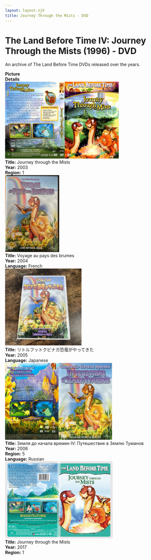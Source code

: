 ```yaml
---
layout: layout.njk
title: Journey Through the Mists - DVD
---
```


# The Land Before Time IV: Journey Through the Mists (1996) - DVD

An archive of The Land Before Time DVDs released over the years.

<div class="item-table">
  <div class="item-header">
    <div class="item-image"><strong>Picture</strong></div>
    <div class="item-details"><strong>Details</strong></div>
  </div>

  <div class="item-entry">
  <div class="item-image">
    <a href="/images/media/dvd/4/english2003.jpg" data-lightbox="books" data-title="Journey through the Mists">
        <div class="img-box">
          <img src="/images/media/dvd/4/english2003.jpg" alt="Journey through the Mists" style="height:250px; object-fit:cover;" loading="lazy">
        </div>
      </a>
  </div>
  <div class="item-details">
    <strong>Title:</strong> Journey through the Mists<br/>
      <strong>Year:</strong> 2003<br/>
      <strong>Region:</strong> 1<br/>
  </div>
</div>

<div class="item-entry" id="lbt4-fr-171">
    <div class="item-image">
      <a href="/images/media/dvd/4/lbt4-fr.jpg" data-lightbox="img" data-title="Voyage au pays des brumes">
        <div class="img-box">
          <img src="/images/media/dvd/4/lbt4-fr.jpg" alt="Voyage au pays des brumes" style="height:250px; object-fit:cover;" loading="lazy"/>
        </div>
      </a>
    </div>
    <div class="item-details">
      <strong>Title:</strong> Voyage au pays des brumes<br/>
      <strong>Year:</strong> 2004<br/>
      <strong>Language:</strong> French<br/>
    </div>
  </div>

<div class="item-entry" id="lbt4-ja-2005-30">
    <div class="item-image">
      <a href="/images/media/dvd/4/lbt4-ja-2005.jpg" data-lightbox="books" data-title="リトルフットクビナガ恐竜がやってきた">
        <div class="img-box">
          <img src="/images/media/dvd/4/lbt4-ja-2005.jpg" alt="リトルフットクビナガ恐竜がやってきた" style="height:250px; object-fit:cover;" loading="lazy">
        </div>
      </a>
    </div>
    <div class="item-details">
      <strong>Title:</strong> リトルフットクビナガ恐竜がやってきた<br/>
      <strong>Year:</strong> 2005<br/>
      <strong>Language:</strong> Japanese<br/>
    </div>
  </div>


<div class="item-entry">
  <div class="item-image">
    <a href="/images/media/dvd/4/russianlbt4backdvd_orig.jpg" data-lightbox="books" data-title="Земля до начала времен IV: Путешествие в Землю Туманов">
        <div class="img-box">
          <img src="/images/media/dvd/4/russianlbt4backdvd_orig.jpg" alt="Земля до начала времен IV: Путешествие в Землю Туманов" style="height:250px; object-fit:cover;" loading="lazy">
        </div>
      </a>
  </div>
  <div class="item-details">
    <strong>Title:</strong> Земля до начала времен IV: Путешествие в Землю Туманов<br/>
      <strong>Year:</strong> 2006<br/>
      <strong>Region:</strong> 5<br/>
      <strong>Language:</strong> Russian<br/>
  </div>
</div>

<div class="item-entry">
  <div class="item-image">
    <a href="/images/media/dvd/4/lbt4-2017_orig.jpg" data-lightbox="books" data-title="Journey through the Mists">
        <div class="img-box">
          <img src="/images/media/dvd/4/lbt4-2017_orig.jpg" alt="Journey through the Mists" style="height:250px; object-fit:cover;" loading="lazy">
        </div>
      </a>
  </div>
  <div class="item-details">
    <strong>Title:</strong> Journey through the Mists<br/>
      <strong>Year:</strong> 2017<br/>
      <strong>Region:</strong> 1<br/>
  </div>
</div>
</div>